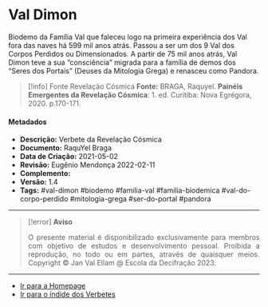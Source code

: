 # Val Dimon

Biodemo da Família Val que faleceu logo na primeira experiência dos Val fora das naves há 599 mil anos atrás. Passou a ser um dos 9 Val dos Corpos Perdidos ou Dimensionados. A partir de 75 mil anos atrás, Val Dimon teve a sua “consciência” migrada para a família de demos dos “Seres dos Portais” (Deuses da Mitologia Grega) e renasceu como Pandora.

> [!info] Fonte Revelação Cósmica
> **Fonte:** BRAGA, Raquyel. **Painéis Emergentes da Revelação Cósmica**: 1. ed. Curitiba: Nova Egrégora, 2020. p.170-171. 

#### Metadados

- **Descrição:** Verbete da Revelação Cósmica
- **Documento:** RaquYel Braga
- **Data de Criação:** 2021-05-02
- **Revisão:**  Eugênio Mendonça 2022-02-11
- **Complemento:** 
- **Versão:** 1.4
- **Tags:** #val-dimon #biodemo #familia-val #familia-biodemica #val-do-corpo-perdido #mitologia-grega #ser-do-portal #pandora

---
> [!error] **Aviso**
> <p align="justify">O presente material é disponibilizado exclusivamente para membros com objetivo de estudos e desenvolvimento pessoal. Proibida a reprodução, no todo ou em partes, através de quaisquer meios. Copyright © Jan Val Ellam @ Escola da Decifração 2023. </p>

---
- [Ir para a Homepage](Homepage.canvas)
- [Ir para o índide dos Verbetes](ÍNDIDE%20GERAL%20DOS%20VERBETES.canvas)
